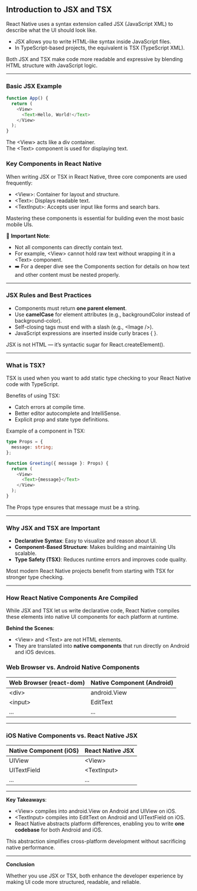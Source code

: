 ## Introduction to JSX and TSX

React Native uses a syntax extension called <span class="codeSnip">JSX</span> (JavaScript XML) to describe what the UI should look like.

- <span class="codeSnip">JSX</span> allows you to write HTML-like syntax inside JavaScript files.
- In TypeScript-based projects, the equivalent is <span class="codeSnip">TSX</span> (TypeScript XML).

Both <span class="codeSnip">JSX</span> and <span class="codeSnip">TSX</span> make code more readable and expressive by blending HTML structure with JavaScript logic.

---

### Basic JSX Example

```javascript
function App() {
  return (
    <View>
      <Text>Hello, World!</Text>
    </View>
  );
}
```

The <span class="codeSnip">&lt;View&gt;</span> acts like a div container.  
The <span class="codeSnip">&lt;Text&gt;</span> component is used for displaying text.

### Key Components in React Native

When writing JSX or TSX in React Native, three core components are used frequently:

- <span class="codeSnip">&lt;View&gt;</span>: Container for layout and structure.
- <span class="codeSnip">&lt;Text&gt;</span>: Displays readable text.
- <span class="codeSnip">&lt;TextInput&gt;</span>: Accepts user input like forms and search bars.

Mastering these components is essential for building even the most basic mobile UIs.

🔹 **Important Note**:
- Not all components can directly contain text.
- For example, <span class="codeSnip">&lt;View&gt;</span> cannot hold raw text without wrapping it in a <span class="codeSnip">&lt;Text&gt;</span> component.
- ➡️ For a deeper dive see the <span class="emphasis">Components</span> section for details on how text and other content must be nested properly.

---

### JSX Rules and Best Practices

- Components must return **one parent element**.
- Use **camelCase** for element attributes (e.g., <span class="codeSnip">backgroundColor</span> instead of <span class="codeSnip">background-color</span>).
- Self-closing tags must end with a slash (e.g., <span class="codeSnip">&lt;Image /&gt;</span>).
- JavaScript expressions are inserted inside curly braces <span class="codeSnip">{ }</span>.

JSX is not HTML — it’s syntactic sugar for <span class="codeSnip">React.createElement()</span>.

---

### What is TSX?

<span class="codeSnip">TSX</span> is used when you want to add static type checking to your React Native code with TypeScript.

Benefits of using <span class="codeSnip">TSX</span>:

- Catch errors at compile time.
- Better editor autocomplete and IntelliSense.
- Explicit prop and state type definitions.

Example of a component in TSX:

```typescript
type Props = {
  message: string;
};

function Greeting({ message }: Props) {
  return (
    <View>
      <Text>{message}</Text>
    </View>
  );
}
```

The <span class="codeSnip">Props</span> type ensures that <span class="codeSnip">message</span> must be a string.

---

### Why JSX and TSX are Important

- **Declarative Syntax**: Easy to visualize and reason about UI.
- **Component-Based Structure**: Makes building and maintaining UIs scalable.
- **Type Safety (TSX)**: Reduces runtime errors and improves code quality.

Most modern React Native projects benefit from starting with <span class="codeSnip">TSX</span> for stronger type checking.

---

### How React Native Components Are Compiled

While JSX and TSX let us write declarative code, React Native compiles these elements into native UI components for each platform at runtime.

**Behind the Scenes**:
- <span class="codeSnip">&lt;View&gt;</span> and <span class="codeSnip">&lt;Text&gt;</span> are not HTML elements.
- They are translated into **native components** that run directly on Android and iOS devices.

### Web Browser vs. Android Native Components

<table class="notesTable">
  <thead>
    <tr class="tableHeader">
      <th class="tableCellHeader">Web Browser (react-dom)</th>
      <th class="tableCellHeader">Native Component (Android)</th>
    </tr>
  </thead>
  <tbody>
    <tr class="tableRow">
      <td class="tableCell">&lt;div&gt;</td>
      <td class="tableCell">android.View</td>
    </tr>
    <tr class="tableRow">
      <td class="tableCell">&lt;input&gt;</td>
      <td class="tableCell">EditText</td>
    </tr>
    <tr class="tableRow">
      <td class="tableCell">...</td>
      <td class="tableCell">...</td>
    </tr>
  </tbody>
</table>

---

### iOS Native Components vs. React Native JSX

<table class="notesTable">
  <thead>
    <tr class="tableHeader">
      <th class="tableCellHeader">Native Component (iOS)</th>
      <th class="tableCellHeader">React Native JSX</th>
    </tr>
  </thead>
  <tbody>
    <tr class="tableRow">
      <td class="tableCell">UIView</td>
      <td class="tableCell">&lt;View&gt;</td>
    </tr>
    <tr class="tableRow">
      <td class="tableCell">UITextField</td>
      <td class="tableCell">&lt;TextInput&gt;</td>
    </tr>
    <tr class="tableRow">
      <td class="tableCell">...</td>
      <td class="tableCell">...</td>
    </tr>
  </tbody>
</table>

---

**Key Takeaways**:
- <span class="codeSnip">&lt;View&gt;</span> compiles into <span class="codeSnip">android.View</span> on Android and <span class="codeSnip">UIView</span> on iOS.
- <span class="codeSnip">&lt;TextInput&gt;</span> compiles into <span class="codeSnip">EditText</span> on Android and <span class="codeSnip">UITextField</span> on iOS.
- React Native abstracts platform differences, enabling you to write **one codebase** for both Android and iOS.

This abstraction simplifies cross-platform development without sacrificing native performance.

---

**Conclusion**

Whether you use <span class="codeSnip">JSX</span> or <span class="codeSnip">TSX</span>, both enhance the developer experience by making UI code more structured, readable, and reliable.